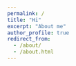 ```yaml
---
permalink: /
title: "Hi"
excerpt: "About me"
author_profile: true
redirect_from: 
  - /about/
  - /about.html
---
```

